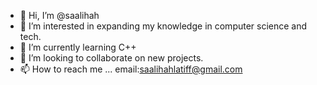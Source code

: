 - 👋 Hi, I’m @saalihah
- 👀 I’m interested in expanding my knowledge in computer science and tech.
- 🌱 I’m currently learning C++
- 💞️ I’m looking to collaborate on new projects.
- 📫 How to reach me ... email:saalihahlatiff@gmail.com

<!---
saalihaha/saalihaha is a ✨ special ✨ repository because its `README.md` (this file) appears on your GitHub profile.
You can click the Preview link to take a look at your changes.
--->

